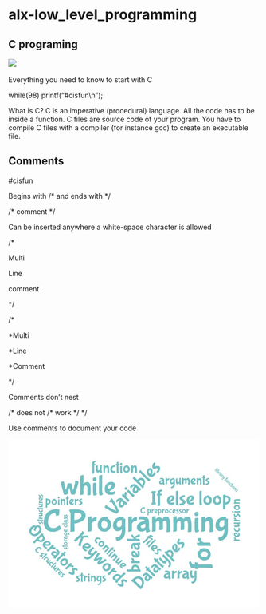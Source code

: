 # alx-low_level_programming
## C programing 




![](alx-low_level_programming/IMG_20230112_070555_407.jpg)




Everything you need to 
know to start with C

while(98) printf(“#cisfun\n”);


What is C?
C is an imperative (procedural) language. 
All the code has to be inside a function.
C files are source code of your program.
You have to compile C files with a compiler (for instance gcc) to create an 
executable file.


## Comments
#cisfun

Begins with /* and ends with */

 /* comment */

Can be inserted anywhere a white-space character
is allowed


/*
    
Multi
    
Line
    
comment

*/


 
/*
  
*Multi
  
*Line
  
*Comment
  
*/


Comments don’t nest

   
/* does not /* work */ */

Use comments to document your code


![](/Images/IMG_20230112_064825_192.jpg)
